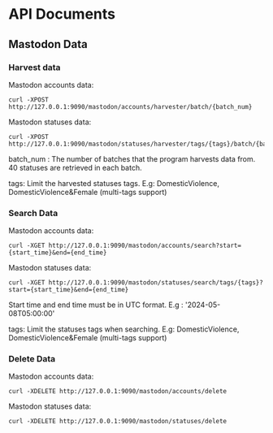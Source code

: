 # API Documents

## Mastodon Data

### Harvest data

Mastodon accounts data:

```shell
curl -XPOST http://127.0.0.1:9090/mastodon/accounts/harvester/batch/{batch_num}
```

Mastodon statuses data:

```shell
curl -XPOST http://127.0.0.1:9090/mastodon/statuses/harvester/tags/{tags}/batch/{batch_num}
```

batch_num : The number of batches that the program harvests data from. 40 statuses are retrieved in each batch.

tags: Limit the harvested statuses tags. E.g: DomesticViolence, DomesticViolence&Female (multi-tags support)

### Search Data

Mastodon accounts data:

```shell
curl -XGET http://127.0.0.1:9090/mastodon/accounts/search?start={start_time}&end={end_time}
```

Mastodon statuses data:

```shell
curl -XGET http://127.0.0.1:9090/mastodon/statuses/search/tags/{tags}?start={start_time}&end={end_time}
```

Start time and end time must be in UTC format. E.g : '2024-05-08T05:00:00'

tags: Limit the statuses tags when searching. E.g: DomesticViolence, DomesticViolence&Female (multi-tags support)

### Delete Data

Mastodon accounts data:

```shell
curl -XDELETE http://127.0.0.1:9090/mastodon/accounts/delete
```

Mastodon statuses data:

```shell
curl -XDELETE http://127.0.0.1:9090/mastodon/statuses/delete
```